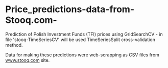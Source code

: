 # Price_predictions-data-from-Stooq.com-

Prediction of Polish Investment Funds (TFI) prices using GridSearchCV - in file 'stooq-TimeSeriesCV' will be used TimeSeriesSplit cross-validation method.

Data for making these predictions were web-scrapping as CSV files from www.stooq.com site.
